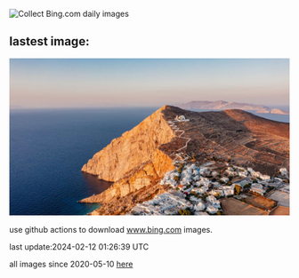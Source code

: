 ![Collect Bing.com daily images](https://github.com/counter2015/bing-daily-images/workflows/Collect%20Bing.com%20daily%20images/badge.svg)
## lastest image:
![](images/FolegandrosGreece.jpg)

use github actions to download www.bing.com images.

last update:2024-02-12 01:26:39 UTC

all images since 2020-05-10 [here](https://github.com/counter2015/bing-daily-images/tree/master/images) 
